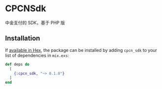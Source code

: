 # CPCNSdk

中金支付的 SDK，基于 PHP 版

## Installation

If [available in Hex](https://hex.pm/docs/publish), the package can be installed
by adding `cpcn_sdk` to your list of dependencies in `mix.exs`:

```elixir
def deps do
  [
    {:cpcn_sdk, "~> 0.1.0"}
  ]
end
```


